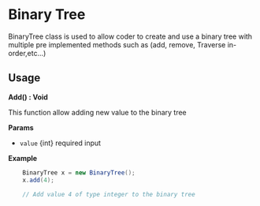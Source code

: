 # Binary Tree
BinaryTree class is used to allow coder to create and use a binary tree with multiple pre implemented methods such as (add, remove, Traverse in-order,etc...)

## Usage
**Add() : Void**

This function allow adding new value to the binary tree

**Params**
- ```value``` {int} required input  

**Example**
```java
    BinaryTree x = new BinaryTree();
    x.add(4);
    
    // Add value 4 of type integer to the binary tree
```

